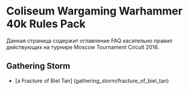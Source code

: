 # Coliseum Wargaming Warhammer 40k Rules Pack

Данная страница содержит оглавление FAQ касательно правил действующих на турнире Moscow Tournament Circuit 2016.

## Gathering Storm
* [a Fracture of Biel Tan] (gathering_storm/fracture_of_biel_tan)
